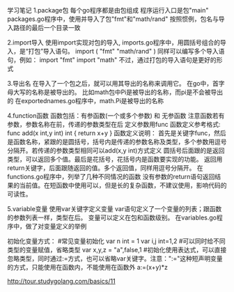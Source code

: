 学习笔记 
1.package包
每个go程序都是由包组成
程序运行入口是包"main"
packages.go程序中，使用并导入了包"fmt"和"math/rand"
按照惯例，包名与导入路径的最后一个目录一致

2.import导入
使用import实现对包的导入,
imports.go程序中，用圆括号组合的导入，是“打包”导入语句。
import (
	"fmt"
	"math/rand"
)
同样可以编写多个导入语句，例如：
import "fmt"
import "math"
不过，通过打包的导入语句是更好的形式

3.导出名
在导入了一个包之后，就可以用其导出的名称来调用它。
在go中，首字母大写的名称是被导出的。
比如math包中Pi是被导出的名称，而pi是不会被导出的
在exportednames.go程序中，math.Pi是被导出的名称

4.function函数
函数包括：有参函数(一个或多个参数) 和 无参函数
注意函数若有参数，参数名称在前，传递的参数类型在后
定义参数用func
函数定义参考格式: func add(x int,y int) int {
	return x+y
}
函数定义说明：
首先是关键字func，然后是函数名称，紧跟的是圆括号，括号内是传递的参数名称及类型，多个参数用逗号分隔开。若传递的参数类型相同可以add(x,y int)方式定义
圆括号后面跟的是返回类型，可以返回多个值。最后是花括号，花括号内是函数要实现的功能。
返回用return关键字，后面跟随返回的值。多个返回值，同样用逗号分隔开。
在functions.go程序中，列举了几种不同情况的函数
没有参数的return语句返回结果的当前值。在短函数中使用可以，但是长的复杂函数，不建议使用，影响代码的可读性。

5.variable变量
使用var关键字定义变量
var语句定义了一个变量的列表；跟函数的参数列表一样，类型在后。
变量可以定义在包和函数级别。
在variables.go程序中，做了对变量定义的举例

初始化变量方式：
#常见变量初始化
var n int = 1
var i,j int=1,2
#可以同时给不同类型的变量赋值，省略类型
var x,y,z = "a",false,1
#初始化使用表达式，可以直接忽略类型，同时通过:=方式，也可以省略var关键字。注意：":="这种短声明变量的方式，只能使用在函数内，不能使用在函数外
a:=(x+y)*z


http://tour.studygolang.com/basics/11